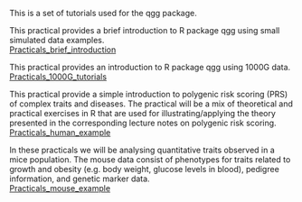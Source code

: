 This is a set of tutorials used for the qgg package.  


This practical provides a brief introduction to R package qgg using small simulated data examples.  
[Practicals_brief_introduction](https://psoerensen.github.io/qgtutorials/Quick-tutorials-for-qgg-package.pdf)  


This practical provides an introduction to R package qgg using 1000G data.  
[Practicals_1000G_tutorials](https://psoerensen.github.io/qgtutorials/1000G-tutorials-for-qgg-package.pdf)  


This practical provide a simple introduction to polygenic risk scoring (PRS) of complex
traits and diseases. The practical will be a mix of theoretical and practical exercises in R that are used for
illustrating/applying the theory presented in the corresponding lecture notes on polygenic risk scoring.  
[Practicals_human_example](https://psoerensen.github.io/qgtutorials/Practicals_human_example.pdf)  


In these practicals we will be analysing quantitative traits observed in a mice population. The mouse data
consist of phenotypes for traits related to growth and obesity (e.g. body weight, glucose levels in blood),
pedigree information, and genetic marker data.  
[Practicals_mouse_example](https://psoerensen.github.io/qgtutorials/Practicals_mouse_example.pdf)  


